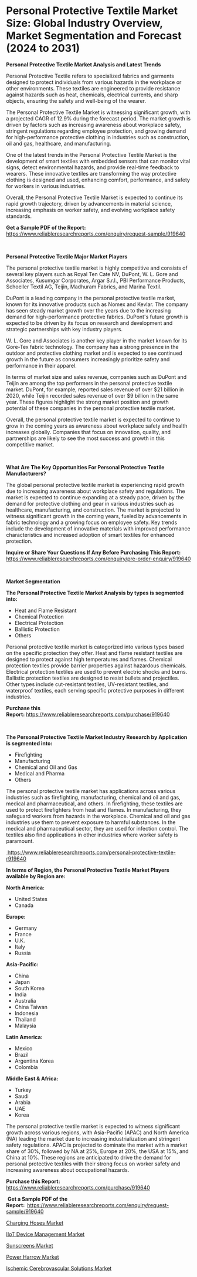 <p><h1>Personal Protective Textile Market Size: Global Industry Overview, Market Segmentation and Forecast (2024 to 2031)</h1></p><p><strong>Personal Protective Textile Market Analysis and Latest Trends</strong></p>
<p><p>Personal Protective Textile refers to specialized fabrics and garments designed to protect individuals from various hazards in the workplace or other environments. These textiles are engineered to provide resistance against hazards such as heat, chemicals, electrical currents, and sharp objects, ensuring the safety and well-being of the wearer.</p><p>The Personal Protective Textile Market is witnessing significant growth, with a projected CAGR of 12.9% during the forecast period. The market growth is driven by factors such as increasing awareness about workplace safety, stringent regulations regarding employee protection, and growing demand for high-performance protective clothing in industries such as construction, oil and gas, healthcare, and manufacturing.</p><p>One of the latest trends in the Personal Protective Textile Market is the development of smart textiles with embedded sensors that can monitor vital signs, detect environmental hazards, and provide real-time feedback to wearers. These innovative textiles are transforming the way protective clothing is designed and used, enhancing comfort, performance, and safety for workers in various industries.</p><p>Overall, the Personal Protective Textile Market is expected to continue its rapid growth trajectory, driven by advancements in material science, increasing emphasis on worker safety, and evolving workplace safety standards.</p></p>
<p><strong>Get a Sample PDF of the Report:&nbsp;</strong> <a href="https://www.reliableresearchreports.com/enquiry/request-sample/919640">https://www.reliableresearchreports.com/enquiry/request-sample/919640</a></p>
<p>&nbsp;</p>
<p><strong>Personal Protective Textile Major Market Players</strong></p>
<p><p>The personal protective textile market is highly competitive and consists of several key players such as Royal Ten Cate NV, DuPont, W. L. Gore and Associates, Kusumgar Corporates, Argar S.r.l., PBI Performance Products, Schoeller Textil AG, Teijin, Madhuram Fabrics, and Marina Textil. </p><p>DuPont is a leading company in the personal protective textile market, known for its innovative products such as Nomex and Kevlar. The company has seen steady market growth over the years due to the increasing demand for high-performance protective fabrics. DuPont's future growth is expected to be driven by its focus on research and development and strategic partnerships with key industry players.</p><p>W. L. Gore and Associates is another key player in the market known for its Gore-Tex fabric technology. The company has a strong presence in the outdoor and protective clothing market and is expected to see continued growth in the future as consumers increasingly prioritize safety and performance in their apparel.</p><p>In terms of market size and sales revenue, companies such as DuPont and Teijin are among the top performers in the personal protective textile market. DuPont, for example, reported sales revenue of over $21 billion in 2020, while Teijin recorded sales revenue of over $9 billion in the same year. These figures highlight the strong market position and growth potential of these companies in the personal protective textile market.</p><p>Overall, the personal protective textile market is expected to continue to grow in the coming years as awareness about workplace safety and health increases globally. Companies that focus on innovation, quality, and partnerships are likely to see the most success and growth in this competitive market.</p></p>
<p>&nbsp;</p>
<p><strong>What Are The Key Opportunities For Personal Protective Textile Manufacturers?</strong></p>
<p><p>The global personal protective textile market is experiencing rapid growth due to increasing awareness about workplace safety and regulations. The market is expected to continue expanding at a steady pace, driven by the demand for protective clothing and gear in various industries such as healthcare, manufacturing, and construction. The market is projected to witness significant growth in the coming years, fueled by advancements in fabric technology and a growing focus on employee safety. Key trends include the development of innovative materials with improved performance characteristics and increased adoption of smart textiles for enhanced protection.</p></p>
<p><strong>Inquire or Share Your Questions If Any Before Purchasing This Report:</strong> <a href="https://www.reliableresearchreports.com/enquiry/pre-order-enquiry/919640">https://www.reliableresearchreports.com/enquiry/pre-order-enquiry/919640</a></p>
<p>&nbsp;</p>
<p><strong>Market Segmentation</strong></p>
<p><strong>The Personal Protective Textile Market Analysis by types is segmented into:</strong></p>
<p><ul><li>Heat and Flame Resistant</li><li>Chemical Protection</li><li>Electrical Protection</li><li>Ballistic Protection</li><li>Others</li></ul></p>
<p><p>Personal protective textile market is categorized into various types based on the specific protection they offer. Heat and flame resistant textiles are designed to protect against high temperatures and flames. Chemical protection textiles provide barrier properties against hazardous chemicals. Electrical protection textiles are used to prevent electric shocks and burns. Ballistic protection textiles are designed to resist bullets and projectiles. Other types include cut-resistant textiles, UV-resistant textiles, and waterproof textiles, each serving specific protective purposes in different industries.</p></p>
<p><strong>Purchase this Report:&nbsp;</strong><a href="https://www.reliableresearchreports.com/purchase/919640">https://www.reliableresearchreports.com/purchase/919640</a></p>
<p>&nbsp;</p>
<p><strong>The Personal Protective Textile Market Industry Research by Application is segmented into:</strong></p>
<p><ul><li>Firefighting</li><li>Manufacturing</li><li>Chemical and Oil and Gas</li><li>Medical and Pharma</li><li>Others</li></ul></p>
<p><p>The personal protective textile market has applications across various industries such as firefighting, manufacturing, chemical and oil and gas, medical and pharmaceutical, and others. In firefighting, these textiles are used to protect firefighters from heat and flames. In manufacturing, they safeguard workers from hazards in the workplace. Chemical and oil and gas industries use them to prevent exposure to harmful substances. In the medical and pharmaceutical sector, they are used for infection control. The textiles also find applications in other industries where worker safety is paramount.</p></p>
<p><a href="https://www.reliableresearchreports.com/personal-protective-textile-r919640">&nbsp;https://www.reliableresearchreports.com/personal-protective-textile-r919640</a></p>
<p><strong>In terms of Region, the Personal Protective Textile Market Players available by Region are:</strong></p>
<p>
    <p> <strong> North America: </strong>
        <ul>
            <li>United States</li>
            <li>Canada</li>
        </ul>
        </p> 
    <p> <strong> Europe: </strong>
        <ul>
            <li>Germany</li>
            <li>France</li>
            <li>U.K.</li>
            <li>Italy</li>
            <li>Russia</li>
        </ul>
        </p> 
    <p> <strong> Asia-Pacific: </strong>
        <ul>
            <li>China</li>
            <li>Japan</li>
            <li>South Korea</li>
            <li>India</li>
            <li>Australia</li>
            <li>China Taiwan</li>
            <li>Indonesia</li>
            <li>Thailand</li>
            <li>Malaysia</li>
        </ul>
        </p> 
    <p> <strong> Latin America: </strong>
        <ul>
            <li>Mexico</li>
            <li>Brazil</li>
            <li>Argentina Korea</li>
            <li>Colombia</li>
        </ul>
        </p> 
    <p> <strong> Middle East & Africa: </strong>
        <ul>
            <li>Turkey</li>
            <li>Saudi</li>
            <li>Arabia</li>
            <li>UAE</li>
            <li>Korea</li>
        </ul>
    </p>
    </p>
<p><p>The personal protective textile market is expected to witness significant growth across various regions, with Asia-Pacific (APAC) and North America (NA) leading the market due to increasing industrialization and stringent safety regulations. APAC is projected to dominate the market with a market share of 30%, followed by NA at 25%, Europe at 20%, the USA at 15%, and China at 10%. These regions are anticipated to drive the demand for personal protective textiles with their strong focus on worker safety and increasing awareness about occupational hazards.</p></p>
<p><strong>Purchase this Report: </strong><a href="https://www.reliableresearchreports.com/purchase/919640">https://www.reliableresearchreports.com/purchase/919640</a></p>
<p>&nbsp;<strong>Get a Sample PDF of the Report:&nbsp;&nbsp;</strong><a href="https://www.reliableresearchreports.com/enquiry/request-sample/919640">https://www.reliableresearchreports.com/enquiry/request-sample/919640</a></p>
<p><strong></strong></p>
<p><p><a href="https://medium.com/@brendamoreno1988/charging-hoses-market-size-growth-trends-statistics-forecasts-2024-2031-a8b597e465bb">Charging Hoses Market</a></p><p><a href="https://github.com/lnamivez37/Market-Research-Report-List-1/blob/main/iiot-device-management-market.md">IIoT Device Management Market</a></p><p><a href="https://www.linkedin.com/pulse/global-sunscreens-market-sector-types-applications-player-2dd6e?trackingId=lHHWQe7FTCuTWj0eOMk2tA%3D%3D">Sunscreens Market</a></p><p><a href="https://medium.com/@sarahhopkins94/power-harrow-market-share-market-analysis-growth-trends-forecasts-for-period-from-2024-b24acb02bf04">Power Harrow Market</a></p><p><a href="https://github.com/lylyparadise/Market-Research-Report-List-4/blob/main/ischemic-cerebrovascular-solutions-market.md">Ischemic Cerebrovascular Solutions Market</a></p></p>